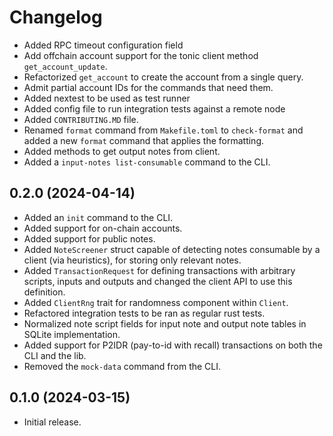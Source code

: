 # Changelog

* Added RPC timeout configuration field
* Add offchain account support for the tonic client method `get_account_update`.
* Refactorized `get_account` to create the account from a single query.
* Admit partial account IDs for the commands that need them.
* Added nextest to be used as test runner
* Added config file to run integration tests against a remote node
* Added `CONTRIBUTING.MD` file.
* Renamed `format` command from `Makefile.toml` to `check-format` and added a
  new `format` command that applies the formatting.
* Added methods to get output notes from client.
* Added a `input-notes list-consumable` command to the CLI.

## 0.2.0 (2024-04-14)

* Added an `init` command to the CLI.
* Added support for on-chain accounts.
* Added support for public notes.
* Added `NoteScreener` struct capable of detecting notes consumable by a client (via heuristics), for storing only relevant notes.
* Added `TransactionRequest` for defining transactions with arbitrary scripts, inputs and outputs and changed the client API to use this definition.
* Added `ClientRng` trait for randomness component within `Client`.
* Refactored integration tests to be ran as regular rust tests.
* Normalized note script fields for input note and output note tables in SQLite implementation.
* Added support for P2IDR (pay-to-id with recall) transactions on both the CLI and the lib.
* Removed the `mock-data` command from the CLI.

## 0.1.0 (2024-03-15)

* Initial release.
